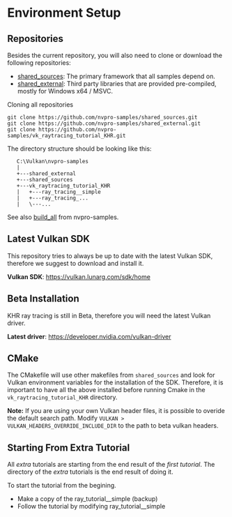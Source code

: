 ﻿
# Environment Setup


## Repositories

Besides the current repository, you will also need to clone or download the following repositories:

* [shared_sources](https://github.com/nvpro-samples/shared_sources): The primary framework that all samples depend on.
* [shared_external](https://github.com/nvpro-samples/shared_external): Third party libraries that are provided pre-compiled, mostly for Windows x64 / MSVC.

Cloning all repositories 

~~~~~
git clone https://github.com/nvpro-samples/shared_sources.git
git clone https://github.com/nvpro-samples/shared_external.git
git clone https://github.com/nvpro-samples/vk_raytracing_tutorial_KHR.git
~~~~~

The directory structure should be looking like this:

~~~~
   C:\Vulkan\nvpro-samples
   | 
   +---shared_external
   +---shared_sources
   +---vk_raytracing_tutorial_KHR
   |   +---ray_tracing__simple
   |   +---ray_tracing_...
   |   \---...   
~~~~

See also [build_all](https://github.com/nvpro-samples/build_all) from nvpro-samples.

## Latest Vulkan SDK

This repository tries to always be up to date with the latest Vulkan SDK, therefore we suggest to download and install it.

**Vulkan SDK**: https://vulkan.lunarg.com/sdk/home


## Beta Installation

KHR ray tracing is still in Beta, therefore you will need the latest
Vulkan driver.

**Latest driver**: https://developer.nvidia.com/vulkan-driver


## CMake

The CMakefile will use other makefiles from `shared_sources` and look for Vulkan environment variables for the installation of the SDK. Therefore, it is important to have all the above installed before running Cmake in the 
`vk_raytracing_tutorial_KHR` directory.

**Note:** If you are using your own Vulkan header files, it is possible to overide the default search path.
  Modify `VULKAN > VULKAN_HEADERS_OVERRIDE_INCLUDE_DIR` to the path to beta vulkan headers.

## Starting From Extra Tutorial

All _extra_ tutorials are starting from the end result of the _first tutorial_. The directory of the _extra_ tutorials is the end result of doing it. 

To start the tutorial from the begining.

* Make a copy of the ray_tutorial__simple (backup)
* Follow the tutorial by modifying ray_tutorial__simple